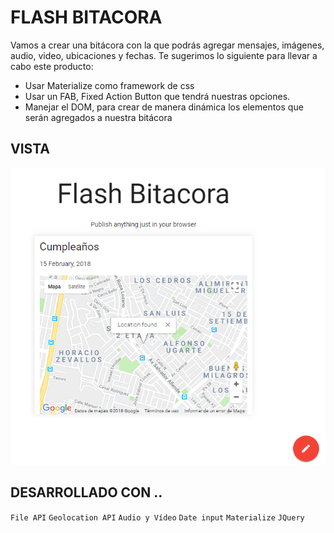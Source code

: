 # FLASH BITACORA

Vamos a crear una bitácora con la que podrás agregar mensajes, imágenes, audio, video, ubicaciones y fechas. Te sugerimos lo siguiente para llevar a cabo este producto:

* Usar Materialize como framework de css
* Usar un FAB, Fixed Action Button que tendrá nuestras opciones.
* Manejar el DOM, para crear de manera dinámica los elementos que serán agregados a nuestra bitácora

## VISTA

![image](public/assets/image/bitacora.PNG)

## DESARROLLADO CON ..

`File API` `Geolocation API` `Audio y Vídeo` `Date input` `Materialize` `JQuery`